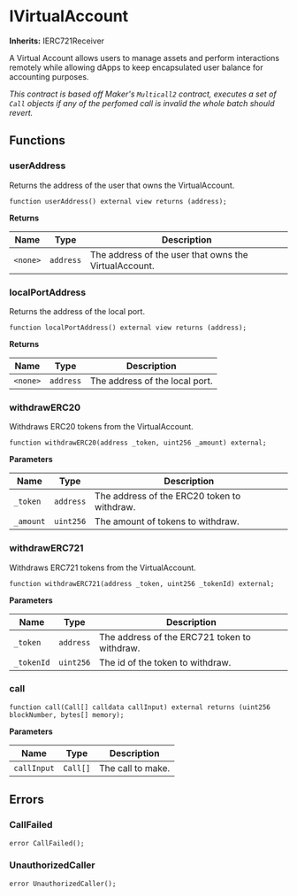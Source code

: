 # IVirtualAccount

**Inherits:**
IERC721Receiver

A Virtual Account allows users to manage assets and perform interactions remotely while allowing dApps to keep encapsulated user balance for accounting purposes.

*This contract is based off Maker's `Multicall2` contract, executes a set of `Call` objects if any of the perfomed call is invalid the whole batch should revert.*


## Functions
### userAddress

Returns the address of the user that owns the VirtualAccount.


```solidity
function userAddress() external view returns (address);
```
**Returns**

|Name|Type|Description|
|----|----|-----------|
|`<none>`|`address`|The address of the user that owns the VirtualAccount.|


### localPortAddress

Returns the address of the local port.


```solidity
function localPortAddress() external view returns (address);
```
**Returns**

|Name|Type|Description|
|----|----|-----------|
|`<none>`|`address`|The address of the local port.|


### withdrawERC20

Withdraws ERC20 tokens from the VirtualAccount.


```solidity
function withdrawERC20(address _token, uint256 _amount) external;
```
**Parameters**

|Name|Type|Description|
|----|----|-----------|
|`_token`|`address`|The address of the ERC20 token to withdraw.|
|`_amount`|`uint256`|The amount of tokens to withdraw.|


### withdrawERC721

Withdraws ERC721 tokens from the VirtualAccount.


```solidity
function withdrawERC721(address _token, uint256 _tokenId) external;
```
**Parameters**

|Name|Type|Description|
|----|----|-----------|
|`_token`|`address`|The address of the ERC721 token to withdraw.|
|`_tokenId`|`uint256`|The id of the token to withdraw.|


### call




```solidity
function call(Call[] calldata callInput) external returns (uint256 blockNumber, bytes[] memory);
```
**Parameters**

|Name|Type|Description|
|----|----|-----------|
|`callInput`|`Call[]`|The call to make.|


## Errors
### CallFailed

```solidity
error CallFailed();
```

### UnauthorizedCaller

```solidity
error UnauthorizedCaller();
```

